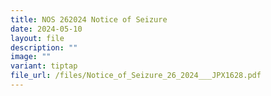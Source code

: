 ```yaml
---
title: NOS 262024 Notice of Seizure
date: 2024-05-10
layout: file
description: ""
image: ""
variant: tiptap
file_url: /files/Notice_of_Seizure_26_2024___JPX1628.pdf
---
```

